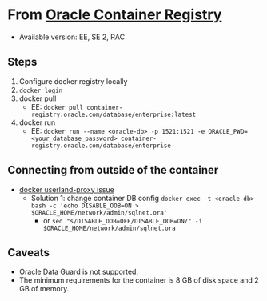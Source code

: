 # From [Oracle Container Registry](https://container-registry.oracle.com/pls/apex/f?p=113:1:921071864780:::1:P1_BUSINESS_AREA:3)
- Available version: EE, SE 2, RAC
    
## Steps 
1. Configure docker registry locally
1. `docker login`
1. docker pull
    - EE: `docker pull container-registry.oracle.com/database/enterprise:latest`
1. docker run
    - EE: `docker run --name <oracle-db> -p 1521:1521 -e ORACLE_PWD=<your_database_password> container-registry.oracle.com/database/enterprise`

## Connecting from outside of the container
- [docker userland-proxy issue](https://franckpachot.medium.com/19c-instant-client-and-docker-1566630ab20e)
    - Solution 1: change container DB config `docker exec -t <oracle-db> bash -c 'echo DISABLE_OOB=ON > $ORACLE_HOME/network/admin/sqlnet.ora'`
        - or `sed "s/DISABLE_OOB=OFF/DISABLE_OOB=ON/" -i $ORACLE_HOME/network/admin/sqlnet.ora`
## Caveats
- Oracle Data Guard is not supported.
- The minimum requirements for the container is 8 GB of disk space and 2 GB of memory.
